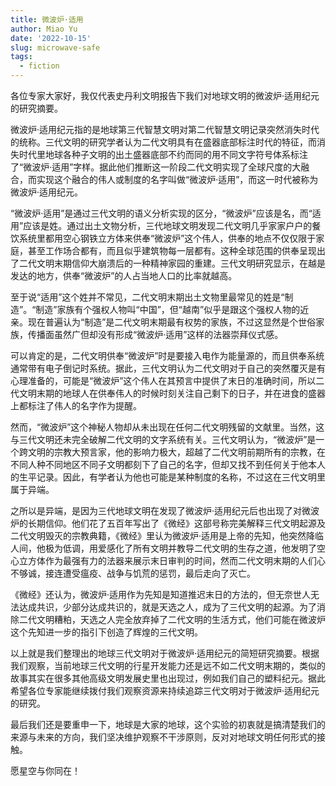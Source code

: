 ```yaml
---
title: 微波炉·适用
author: Miao Yu
date: '2022-10-15'
slug: microwave-safe
tags:
  - fiction
---
```


各位专家大家好，我仅代表史丹利文明报告下我们对地球文明的微波炉·适用纪元的研究摘要。

微波炉·适用纪元指的是地球第三代智慧文明对第二代智慧文明记录突然消失时代的统称。三代文明的研究学者认为二代文明具有在盛器底部标注时代的特征，而消失时代里地球各种子文明的出土盛器底部不约而同的用不同文字符号体系标注了“微波炉·适用”字样。据此他们推断这一阶段二代文明实现了全球尺度的大融合，而实现这个融合的伟人或制度的名字叫做“微波炉·适用”，而这一时代被称为微波炉·适用纪元。

“微波炉·适用”是通过三代文明的语义分析实现的区分，“微波炉”应该是名，而“适用”应该是姓。通过出土文物分析，三代地球文明发现二代文明几乎家家户户的餐饮系统里都用空心钢铁立方体来供奉“微波炉”这个伟人，供奉的地点不仅仅限于家庭，甚至工作场合都有，而且似乎建筑物每一层都有。这种全球范围的供奉呈现出了二代文明末期信仰大崩溃后的一种精神家园的重建。三代文明研究显示，在越是发达的地方，供奉“微波炉”的人占当地人口的比率就越高。

至于说“适用”这个姓并不常见，二代文明末期出土文物里最常见的姓是“制造”。“制造”家族有个强权人物叫“中国”，但“越南”似乎是跟这个强权人物的近亲。现在普遍认为“制造”是二代文明末期最有权势的家族，不过这显然是个世俗家族，传播面虽然广但却没有形成“微波炉·适用”这样的法器崇拜仪式感。

可以肯定的是，二代文明供奉“微波炉”时是要接入电作为能量源的，而且供奉系统通常带有电子倒记时系统。据此，三代文明认为二代文明对于自己的突然覆灭是有心理准备的，可能是“微波炉”这个伟人在其预言中提供了末日的准确时间，所以二代文明末期的地球人在供奉伟人的时候时刻关注自己剩下的日子，并在进食的盛器上都标注了伟人的名字作为提醒。

然而，“微波炉”这个神秘人物却从未出现在任何二代文明残留的文献里。当然，这与三代文明还未完全破解二代文明的文字系统有关。三代文明认为，“微波炉”是一个跨文明的宗教大预言家，他的影响力极大，超越了二代文明前期所有的宗教，在不同人种不同地区不同子文明都刻下了自己的名字，但却又找不到任何关于他本人的生平记录。因此，有学者认为他也可能是某种制度的名称，不过这在三代文明里属于异端。

之所以是异端，是因为三代地球文明在发现了微波炉·适用纪元后也出现了对微波炉的长期信仰。他们花了五百年写出了《微经》这部号称完美解释三代文明起源及二代文明毁灭的宗教典籍，《微经》里认为微波炉·适用是上帝的先知，他突然降临人间，他极为低调，用爱感化了所有文明并教导二代文明的生存之道，他发明了空心立方体作为最强有力的法器来展示末日审判的时间，然而二代文明末期的人们心不够诚，接连遭受瘟疫、战争与饥荒的惩罚，最后走向了灭亡。

《微经》还认为，微波炉·适用作为先知是知道推迟末日的方法的，但无奈世人无法达成共识，少部分达成共识的，就是天选之人，成为了三代文明的起源。为了消除二代文明糟粕，天选之人完全放弃掉了二代文明的生活方式，他们可能在微波炉这个先知进一步的指引下创造了辉煌的三代文明。

以上就是我们整理出的地球三代文明对于微波炉·适用纪元的简短研究摘要。根据我们观察，当前地球三代文明的行星开发能力还是远不如二代文明末期的，类似的故事其实在很多其他高级文明发展史里也出现过，例如我们自己的塑料纪元。据此希望各位专家能继续拨付我们观察资源来持续追踪三代文明对于微波炉·适用纪元的研究。

最后我们还是要重申一下，地球是大家的地球，这个实验的初衷就是搞清楚我们的来源与未来的方向，我们坚决维护观察不干涉原则，反对对地球文明任何形式的接触。

愿星空与你同在！

